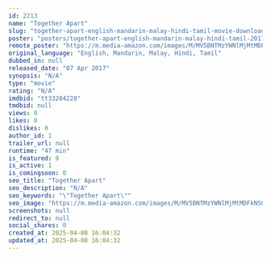 ```yaml
---
id: 2213
name: "Together Apart"
slug: "together-apart-english-mandarin-malay-hindi-tamil-movie-download"
poster: "posters/together-apart-english-mandarin-malay-hindi-tamil-2017.jpg"
remote_poster: "https://m.media-amazon.com/images/M/MV5BNTMzYWNlMjMtMDFkNS00NDVjLTg0MWEtNTQ1NmIwMzc1YTEyXkEyXkFqcGc@._V1_SX300.jpg"
original_language: "English, Mandarin, Malay, Hindi, Tamil"
dubbed_in: null
released_date: "07 Apr 2017"
synopsis: "N/A"
type: "movie"
rating: "N/A"
imdbid: "tt33204228"
tmdbid: null
views: 0
likes: 0
dislikes: 0
author_id: 1
trailer_url: null
runtime: "47 min"
is_featured: 0
is_active: 1
is_comingsoon: 0
seo_title: "Together Apart"
seo_description: "N/A"
seo_keywords: "\"Together Apart\""
seo_image: "https://m.media-amazon.com/images/M/MV5BNTMzYWNlMjMtMDFkNS00NDVjLTg0MWEtNTQ1NmIwMzc1YTEyXkEyXkFqcGc@._V1_SX300.jpg"
screenshots: null
redirect_to: null
social_shares: 0
created_at: 2025-04-08 16:04:32
updated_at: 2025-04-08 16:04:32
---
```



